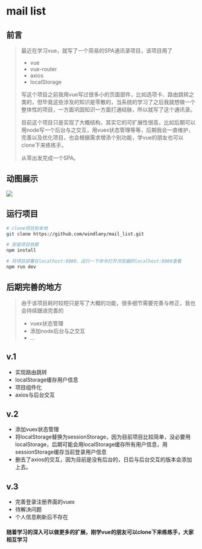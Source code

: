 # mail list 

## 前言
> 最近在学习vue，就写了一个简易的SPA通讯录项目，该项目用了
> - vue 
> - vue-router
> - axios  
> -  localStorage
> 
> 写这个项目之前我用vue写过很多小的页面部件，比如选项卡、路由跳转之类的，但毕竟这些涉及的知识是零散的，当系统的学习了之后我就想做一个整体性的项目，一方面巩固知识一方面打通经脉，所以就写了这个通讯录。
>
> 目前这个项目只是实现了大概结构，其实它的可扩展性很高，比如后期可以用node写一个后台与之交互，用vuex状态管理等等，后期我会一直维护，完善以及优化项目，也会根据需求增添个别功能，学vue的朋友也可以clone下来练练手。
>
>从零出发完成一个SPA。


## 动图展示
![](https://github.com/windlany/mail_list/blob/master/static/img/contacts.gif)

## 运行项目
``` bash
# clone项目到本地
git clone https://github.com/windlany/mail_list.git

# 安装项目依赖
npm install

# 将项目部署在localhost:8080，运行一下命令打开浏览器的localhost:8080查看
npm run dev 
```

## 后期完善的地方
> 由于该项目耗时较短只是写了大概的功能，很多细节需要完善与修正，我也会持续跟进完善的
> - vuex状态管理
> - 添加node后台与之交互
> - ...

## v.1
- 实现路由跳转
- localStorage缓存用户信息
- 项目组件化
- axios与后台交互

## v.2
- 添加vuex状态管理
- 将localStorage替换为sessionStorage，因为目前项目比较简单，没必要用localStorage，后期可能会用localStorage缓存所有用户信息，用sessionStorage缓存当前登录用户信息
- 删去了axios的交互，因为目前是没有后台的，日后与后台交互的版本会添加上去。

## v.3
- 完善登录注册界面的vuex
- 待解决问题
 - 个人信息刷新后不存在

#### 随着学习的深入可以做更多的扩展，刚学vue的朋友可以clone下来练练手，大家相互学习
